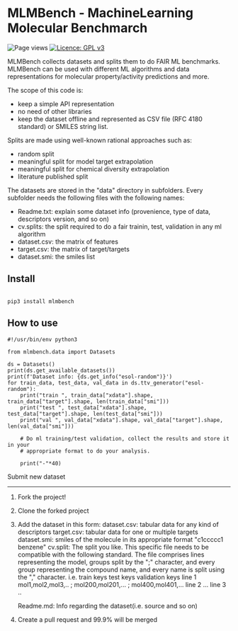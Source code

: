 # MLMBench - MachineLearning Molecular Benchmarch

![Page views](https://visitor-badge.glitch.me/badge?page_id=gmrandazzo.mlmbench)
[![Licence: GPL v3](https://img.shields.io/github/license/gmrandazzo/mlmbench)](https://github.com/gmrandazzo/mlmbench/blob/master/LICENSE)

MLMBench collects datasets and splits them to do FAIR ML benchmarks.
MLMBench can be used with different ML algorithms and data representations
for molecular property/activity predictions and more.

The scope of this code is:
- keep a simple API representation
- no need of other libraries
- keep the dataset offline and represented as CSV file (RFC 4180 standard) or SMILES string list.


Splits are made using well-known rational approaches such as:

- random split
- meaningful split for model target extrapolation
- meaningful split for chemical diversity extrapolation
- literature published split

The datasets are stored in the "data" directory in subfolders.
Every subfolder needs the following files with the following names:

- Readme.txt: explain some dataset info (provenience, type of data, descriptors version, and so on)
- cv.splits: the split required to do a fair trainin, test, validation in any ml algorithm
- dataset.csv: the matrix of features 
- target.csv: the matrix of target/targets
- dataset.smi: the smiles list

Install
-------

```

pip3 install mlmbench

```

How to use
----------

```
#!/usr/bin/env python3

from mlmbench.data import Datasets

ds = Datasets()
print(ds.get_available_datasets())
print(f'Dataset info: {ds.get_info("esol-random")}')
for train_data, test_data, val_data in ds.ttv_generator("esol-random"):
    print("train ", train_data["xdata"].shape, train_data["target"].shape, len(train_data["smi"]))
    print("test ", test_data["xdata"].shape, test_data["target"].shape, len(test_data["smi"]))
    print("val ", val_data["xdata"].shape, val_data["target"].shape, len(val_data["smi"]))
    
    # Do ml training/test validation, collect the results and store it in your 
    # appropriate format to do your analysis.

    print("-"*40)

```

Submit new dataset
__________________

1) Fork the project!
2) Clone the forked project
3) Add the dataset in this form:
    dataset.csv: tabular data for any kind of descriptors
    target.csv: tabular data for one or multiple targets
    dataset.smi: smiles of the molecule in its appropriate format "c1ccccc1 benzene"
    cv.split: The split you like. This specific file needs to be compatible with the following
    	      standard. The file comprises lines representing the model,
    	      groups split by the ";" character, and every group representing
    	      the compound name, and every name is split using the "," character.
    i.e.
           train keys           test keys            validation keys
    line 1  mol1,mol2,mol3,.. ; mol200,mol201,... ; mol400,mol401,...
    line 2  ...
    line 3  ..

    Readme.md: Info regarding the dataset(i.e. source and so on)
4) Create a pull request and 99.9% will be merged

